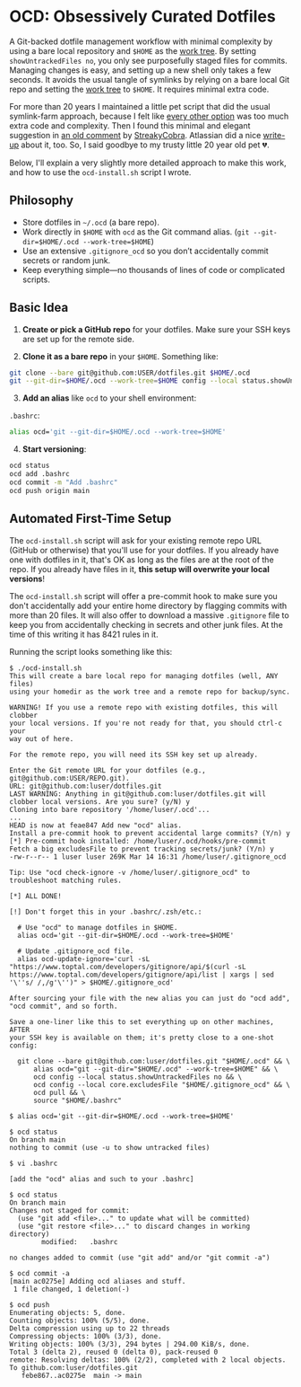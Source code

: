 # OCD: Obsessively Curated Dotfiles

A Git-backed dotfile management workflow with minimal complexity by using a bare local repository and `$HOME` as the [work tree](https://git-scm.com/docs/git-worktree). By setting `showUntrackedFiles no`, you only see purposefully staged files for commits. Managing changes is easy, and setting up a new shell only takes a few seconds. It avoids the usual tangle of symlinks by relying on a bare local Git repo and setting the [work tree](https://git-scm.com/docs/git-worktree) to `$HOME`. It requires minimal extra code.

For more than 20 years I maintained a little pet script that did the usual symlink-farm approach, because I felt like [every other option](https://dotfiles.github.io/utilities/) was too much extra code and complexity. Then I found this minimal and elegant suggestion in [an old comment](https://news.ycombinator.com/item?id=11071754) by [StreakyCobra](https://github.com/StreakyCobra). Atlassian did a nice [write-up](https://www.atlassian.com/git/tutorials/dotfiles) about it, too. So, I said goodbye to my trusty little 20 year old pet 💔.

Below, I'll explain a very slightly more detailed approach to make this work, and how to use the `ocd-install.sh` script I wrote.

## Philosophy

- Store dotfiles in `~/.ocd` (a bare repo).
- Work directly in `$HOME` with `ocd` as the Git command alias. (`git --git-dir=$HOME/.ocd --work-tree=$HOME`)
- Use an extensive `.gitignore_ocd` so you don’t accidentally commit secrets or random junk.
- Keep everything simple—no thousands of lines of code or complicated scripts.

## Basic Idea

1. **Create or pick a GitHub repo** for your dotfiles. Make sure your SSH keys are set up for the remote side.

2. **Clone it as a bare repo** in your `$HOME`. Something like:

```bash
git clone --bare git@github.com:USER/dotfiles.git $HOME/.ocd
git --git-dir=$HOME/.ocd --work-tree=$HOME config --local status.showUntrackedFiles no
```
3. **Add an alias** like `ocd` to your shell environment:

`.bashrc`:

```bash
alias ocd='git --git-dir=$HOME/.ocd --work-tree=$HOME'
```

4. **Start versioning**:

```bash
ocd status
ocd add .bashrc
ocd commit -m "Add .bashrc"
ocd push origin main
```

## Automated First-Time Setup

The `ocd-install.sh` script will ask for your existing remote repo URL (GitHub or otherwise) that you'll use for your dotfiles. If you already have one with dotfiles in it, that's OK as long as the files are at the root of the repo. If you already have files in it, **this setup will overwrite your local versions**!

The `ocd-install.sh` script will offer a pre-commit hook to make sure you don't accidentally add your entire home directory by flagging commits with more than 20 files. It will also offer to download a massive `.gitignore` file to keep you from accidentally checking in secrets and other junk files. At the time of this writing it has 8421 rules in it.

Running the script looks something like this:

```console
$ ./ocd-install.sh
This will create a bare local repo for managing dotfiles (well, ANY files)
using your homedir as the work tree and a remote repo for backup/sync.

WARNING! If you use a remote repo with existing dotfiles, this will clobber
your local versions. If you're not ready for that, you should ctrl-c your
way out of here.

For the remote repo, you will need its SSH key set up already.

Enter the Git remote URL for your dotfiles (e.g., git@github.com:USER/REPO.git).
URL: git@github.com:luser/dotfiles.git
LAST WARNING: Anything in git@github.com:luser/dotfiles.git will clobber local versions. Are you sure? (y/N) y
Cloning into bare repository '/home/luser/.ocd'...
...
HEAD is now at feae847 Add new "ocd" alias.
Install a pre-commit hook to prevent accidental large commits? (Y/n) y
[*] Pre-commit hook installed: /home/luser/.ocd/hooks/pre-commit
Fetch a big excludesFile to prevent tracking secrets/junk? (Y/n) y
-rw-r--r-- 1 luser luser 269K Mar 14 16:31 /home/luser/.gitignore_ocd

Tip: Use "ocd check-ignore -v /home/luser/.gitignore_ocd" to troubleshoot matching rules.

[*] ALL DONE!

[!] Don't forget this in your .bashrc/.zsh/etc.:

  # Use "ocd" to manage dotfiles in $HOME.
  alias ocd='git --git-dir=$HOME/.ocd --work-tree=$HOME'

  # Update .gitignore_ocd file.
  alias ocd-update-ignore='curl -sL "https://www.toptal.com/developers/gitignore/api/$(curl -sL https://www.toptal.com/developers/gitignore/api/list | xargs | sed '\''s/ /,/g'\'')" > $HOME/.gitignore_ocd'

After sourcing your file with the new alias you can just do "ocd add", "ocd commit", and so forth.

Save a one-liner like this to set everything up on other machines, AFTER
your SSH key is available on them; it's pretty close to a one-shot config:

  git clone --bare git@github.com:luser/dotfiles.git "$HOME/.ocd" && \
      alias ocd="git --git-dir="$HOME/.ocd" --work-tree=$HOME" && \
      ocd config --local status.showUntrackedFiles no && \
      ocd config --local core.excludesFile "$HOME/.gitignore_ocd" && \
      ocd pull && \
      source "$HOME/.bashrc"

$ alias ocd='git --git-dir=$HOME/.ocd --work-tree=$HOME'

$ ocd status
On branch main
nothing to commit (use -u to show untracked files)

$ vi .bashrc

[add the "ocd" alias and such to your .bashrc]

$ ocd status
On branch main
Changes not staged for commit:
  (use "git add <file>..." to update what will be committed)
  (use "git restore <file>..." to discard changes in working directory)
        modified:   .bashrc

no changes added to commit (use "git add" and/or "git commit -a")

$ ocd commit -a
[main ac0275e] Adding ocd aliases and stuff.
 1 file changed, 1 deletion(-)

$ ocd push
Enumerating objects: 5, done.
Counting objects: 100% (5/5), done.
Delta compression using up to 22 threads
Compressing objects: 100% (3/3), done.
Writing objects: 100% (3/3), 294 bytes | 294.00 KiB/s, done.
Total 3 (delta 2), reused 0 (delta 0), pack-reused 0
remote: Resolving deltas: 100% (2/2), completed with 2 local objects.
To github.com:luser/dotfiles.git
   febe867..ac0275e  main -> main
```

